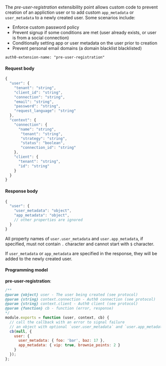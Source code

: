 
The *pre-user-registration* extensibility point allows custom code to prevent creation of an appliction user or to add custom `app_metadata` or `user_metadata` to a newly created user. Some scenarios include:

* Enforce custom password policy  
* Prevent signup if some conditions are met (user already exists, or user is from a social connection)  
* Conditionally setting app or user metadata on the user prior to creation
* Prevent personal email domains (a domain blacklist blacklisted)


```
auth0-extension-name: "pre-user-registration"
```

#### Request body

```javascript
{ 
  "user": { 
    "tenant": "string",
    "client_id": "string",
    "connection": "string",
    "email": "string",
    "password": "string",
    "request_language": "string"
  },
  "context": {
    "connection": { 
      "name": "string",
       "tenant": "string",
       "strategy": "string",
       "status": "boolean",
       "connection_id": "string"
    },
    "client": { 
      "tenant": "string", 
      "id": "string"
    }
  }
}
```

#### Response body

```javascript
{
  "user": {
    "user_metadata": "object",
    "app_metadata": "object",
    // other properties are ignored
  }
}
```

All property names of `user.user_metadata` and `user.app_metadata`, if specified, must not contain `.` character and cannot start with `$` character.

If `user_metadata` or `app_metadata` are specified in the response, they will be added to the newly created user. 

#### Programming model

**pre-user-registration**:

```javascript
/**
@param {object} user - The user being created (see protocol)
@param {string} context.connection - Auth0 connection (see protocol)
@param {string} context.client - Auth0 client (see protocol)
@param {function} cb - function (error, response)
*/
module.exports = function (user, context, cb) {
  // call the callback with an error to signal failure
  // an object with optional `user.user_metadata` and `user.app_metadata` properties.
  cb(null, { 
    user: {
      user_metadata: { foo: 'bar', baz: 17 },
      app_metadata: { vip: true, brownie_points: 2 }
    }
  });
};
```
